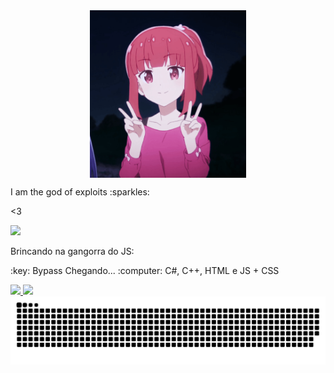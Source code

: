 <div align="center">
<img hight="250" width="250" alt="GIF" align="center" src="https://github.com/lilithxss/lilithxss/blob/main/b6adbd103c1ca096d42559c9b717baf3.gif">
</div>

 <p>I am the god of exploits :sparkles:</p>
  <p><3</p>
  <img src="https://discord.c99.nl/widget/theme-2/687017684030062627.png" />

  <p>Brincando na gangorra do JS:</p>
  <p>:key: Bypass Chegando... :computer: C#, C++, HTML e JS + CSS</p>
  
  <div>
    <a href="https://github.com/LilitHakobyan">
      <img height="180em" src="https://github-readme-stats.vercel.app/api?username=LilitHakobyan&show_icons=true&theme=dracula&include_all_commits=true&count_private=true"/>
      <img height="180em" src="https://github-readme-stats.vercel.app/api/top-langs/?username=LilitHakobyan&layout=compact&langs_count=7&theme=dracula"/>
    </a>
  </div>
  
  <picture>
    <source media="(prefers-color-scheme: dark)" srcset="https://raw.githubusercontent.com/platane/platane/output/github-contribution-grid-snake-dark.svg">
    <source media="(prefers-color-scheme: light)" srcset="https://raw.githubusercontent.com/platane/platane/output/github-contribution-grid-snake.svg">
    <img alt="github contribution grid snake animation" src="https://raw.githubusercontent.com/platane/platane/output/github-contribution-grid-snake.svg">
  </picture>
  </a>
</div>

